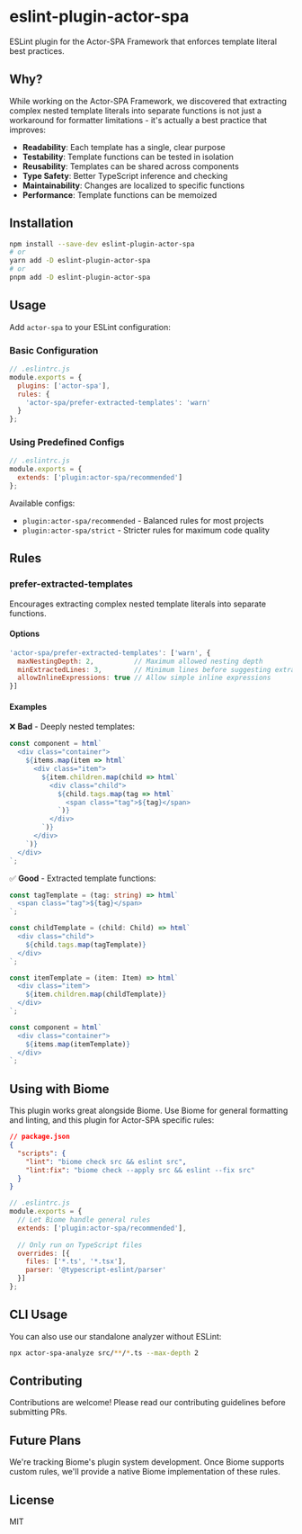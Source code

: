 # eslint-plugin-actor-spa

ESLint plugin for the Actor-SPA Framework that enforces template literal best practices.

## Why?

While working on the Actor-SPA Framework, we discovered that extracting complex nested template literals into separate functions is not just a workaround for formatter limitations - it's actually a best practice that improves:

- **Readability**: Each template has a single, clear purpose
- **Testability**: Template functions can be tested in isolation
- **Reusability**: Templates can be shared across components
- **Type Safety**: Better TypeScript inference and checking
- **Maintainability**: Changes are localized to specific functions
- **Performance**: Template functions can be memoized

## Installation

```bash
npm install --save-dev eslint-plugin-actor-spa
# or
yarn add -D eslint-plugin-actor-spa
# or
pnpm add -D eslint-plugin-actor-spa
```

## Usage

Add `actor-spa` to your ESLint configuration:

### Basic Configuration

```js
// .eslintrc.js
module.exports = {
  plugins: ['actor-spa'],
  rules: {
    'actor-spa/prefer-extracted-templates': 'warn'
  }
};
```

### Using Predefined Configs

```js
// .eslintrc.js
module.exports = {
  extends: ['plugin:actor-spa/recommended']
};
```

Available configs:
- `plugin:actor-spa/recommended` - Balanced rules for most projects
- `plugin:actor-spa/strict` - Stricter rules for maximum code quality

## Rules

### prefer-extracted-templates

Encourages extracting complex nested template literals into separate functions.

#### Options

```js
'actor-spa/prefer-extracted-templates': ['warn', {
  maxNestingDepth: 2,          // Maximum allowed nesting depth
  minExtractedLines: 3,        // Minimum lines before suggesting extraction
  allowInlineExpressions: true // Allow simple inline expressions
}]
```

#### Examples

❌ **Bad** - Deeply nested templates:

```typescript
const component = html`
  <div class="container">
    ${items.map(item => html`
      <div class="item">
        ${item.children.map(child => html`
          <div class="child">
            ${child.tags.map(tag => html`
              <span class="tag">${tag}</span>
            `)}
          </div>
        `)}
      </div>
    `)}
  </div>
`;
```

✅ **Good** - Extracted template functions:

```typescript
const tagTemplate = (tag: string) => html`
  <span class="tag">${tag}</span>
`;

const childTemplate = (child: Child) => html`
  <div class="child">
    ${child.tags.map(tagTemplate)}
  </div>
`;

const itemTemplate = (item: Item) => html`
  <div class="item">
    ${item.children.map(childTemplate)}
  </div>
`;

const component = html`
  <div class="container">
    ${items.map(itemTemplate)}
  </div>
`;
```

## Using with Biome

This plugin works great alongside Biome. Use Biome for general formatting and linting, and this plugin for Actor-SPA specific rules:

```json
// package.json
{
  "scripts": {
    "lint": "biome check src && eslint src",
    "lint:fix": "biome check --apply src && eslint --fix src"
  }
}
```

```js
// .eslintrc.js
module.exports = {
  // Let Biome handle general rules
  extends: ['plugin:actor-spa/recommended'],
  
  // Only run on TypeScript files
  overrides: [{
    files: ['*.ts', '*.tsx'],
    parser: '@typescript-eslint/parser'
  }]
};
```

## CLI Usage

You can also use our standalone analyzer without ESLint:

```bash
npx actor-spa-analyze src/**/*.ts --max-depth 2
```

## Contributing

Contributions are welcome! Please read our contributing guidelines before submitting PRs.

## Future Plans

We're tracking Biome's plugin system development. Once Biome supports custom rules, we'll provide a native Biome implementation of these rules.

## License

MIT 